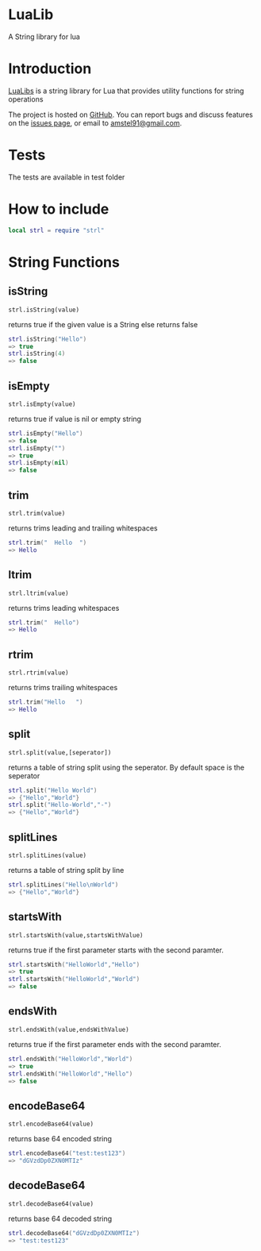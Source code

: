 # LuaLib

A String library for lua

# Introduction

[LuaLibs](https://github.com/amstel91/LuaLibs/) is a string library for Lua that provides utility functions for string operations

The project is hosted on [GitHub](https://github.com/amstel91/LuaLibs/). You can report bugs and discuss features on the [issues page](https://github.com/amstel91/LuaLibs/issues), or email to amstel91@gmail.com.

# Tests

The tests are available in test folder

# How to include

```lua
local strl = require "strl"
```

# String Functions

## isString

`strl.isString(value)`
    
returns true if the given value is a String else returns false

```lua
strl.isString("Hello")
=> true
strl.isString(4)
=> false
```

## isEmpty

`strl.isEmpty(value)`
    
returns true if value is nil or empty string

```lua
strl.isEmpty("Hello")
=> false
strl.isEmpty("")
=> true
strl.isEmpty(nil)
=> false
```

## trim

`strl.trim(value)`
    
returns trims leading and trailing whitespaces

```lua
strl.trim("  Hello  ")
=> Hello
```

## ltrim

`strl.ltrim(value)`
    
returns trims leading whitespaces

```lua
strl.trim("  Hello")
=> Hello
```

## rtrim

`strl.rtrim(value)`
    
returns trims trailing whitespaces

```lua
strl.trim("Hello   ")
=> Hello
```

## split

`strl.split(value,[seperator])`
    
returns a table of string split using the seperator. By default space is the seperator

```lua
strl.split("Hello World")
=> {"Hello","World"}
strl.split("Hello-World","-")
=> {"Hello","World"}
```

## splitLines

`strl.splitLines(value)`
    
returns a table of string split by line

```lua
strl.splitLines("Hello\nWorld")
=> {"Hello","World"}
```

## startsWith

`strl.startsWith(value,startsWithValue)`
    
returns true if the first parameter starts with the second paramter.

```lua
strl.startsWith("HelloWorld","Hello")
=> true
strl.startsWith("HelloWorld","World")
=> false
```

## endsWith

`strl.endsWith(value,endsWithValue)`
    
returns true if the first parameter ends with the second paramter.

```lua
strl.endsWith("HelloWorld","World")
=> true
strl.endsWith("HelloWorld","Hello")
=> false
```

## encodeBase64

`strl.encodeBase64(value)`
    
returns base 64 encoded string

```lua
strl.encodeBase64("test:test123")
=> "dGVzdDp0ZXN0MTIz"
```

## decodeBase64

`strl.decodeBase64(value)`
    
returns base 64 decoded string

```lua
strl.decodeBase64("dGVzdDp0ZXN0MTIz")
=> "test:test123"
```
